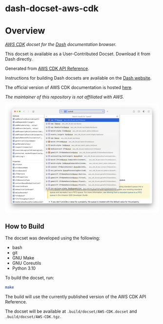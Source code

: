 dash-docset-aws-cdk
===================

# Overview

_[AWS CDK](https://docs.aws.amazon.com/cdk/v2/guide/home.html) docset for the [Dash](https://kapeli.com/dash) documentation browser._

This docset is available as a User-Contributed Docset. Download it from Dash directly.

Generated from [AWS CDK API Reference](https://docs.aws.amazon.com/cdk/api/v2/docs/aws-construct-library.html).

Instructions for building Dash docsets are available on the [Dash website](https://kapeli.com/docsets#dashDocset).

The official version of AWS CDK documentation is hosted [here](https://docs.aws.amazon.com/cdk/api/v2/index.html).

_The maintainer of this repository is not affiliated with AWS._

![Screenshot](screenshot.png)

## How to Build

The docset was developed using the following:

- bash
- git
- GNU Make
- GNU Coreutils
- Python 3.10

To build the docset, run:

```bash
make
```

The build will use the currently published version of the AWS CDK API Reference.

The docset will be available at `.build/docset/AWS-CDK.docset` and `.build/docset/AWS-CDK.tgz`. 
